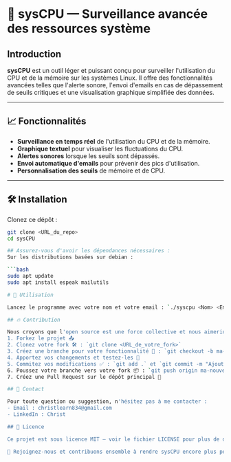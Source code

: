 # 🚀 sysCPU — Surveillance avancée des ressources système

## Introduction

**sysCPU** est un outil léger et puissant conçu pour surveiller l'utilisation du CPU et de la mémoire sur les systèmes Linux. Il offre des fonctionnalités avancées telles que l'alerte sonore, l'envoi d'emails en cas de dépassement de seuils critiques et une visualisation graphique simplifiée des données.

---

## 📈 Fonctionnalités

- **Surveillance en temps réel** de l'utilisation du CPU et de la mémoire.
- **Graphique textuel** pour visualiser les fluctuations du CPU.
- **Alertes sonores** lorsque les seuils sont dépassés.
- **Envoi automatique d'emails** pour prévenir des pics d'utilisation.
- **Personnalisation des seuils** de mémoire et de CPU.

---

## 🛠️ Installation

Clonez ce dépôt :

```bash
git clone <URL_du_repo>
cd sysCPU

## Assurez-vous d'avoir les dépendances nécessaires :
Sur les distributions basées sur debian :

```bash
sudo apt update
sudo apt install espeak mailutils

# 🚀 Utilisation

Lancez le programme avec votre nom et votre email : `./syscpu <Nom> <Email>`. Exemple : `./syscpu Christ christlearn834@gmail.com`

## 🔥 Contribution

Nous croyons que l'open source est une force collective et nous aimerions que vous rejoigniez cette aventure ! Voici comment contribuer :
1. Forkez le projet 📤
2. Clonez votre fork 🛠️ : `git clone <URL_de_votre_fork>`
3. Créez une branche pour votre fonctionnalité 🔀 : `git checkout -b ma-nouvelle-fonctionnalite`
4. Apportez vos changements et testez-les 🧪
5. Commitez vos modifications ✅ : `git add .` et `git commit -m "Ajout d'une nouvelle fonctionnalité"`
6. Poussez votre branche vers votre fork 📦 : `git push origin ma-nouvelle-fonctionnalite`
7. Créez une Pull Request sur le dépôt principal 🚀

## 📧 Contact

Pour toute question ou suggestion, n'hésitez pas à me contacter :
- Email : christlearn834@gmail.com
- LinkedIn : Christ

## 📜 Licence

Ce projet est sous licence MIT — voir le fichier LICENSE pour plus de détails.

🌟 Rejoignez-nous et contribuons ensemble à rendre sysCPU encore plus performant !
